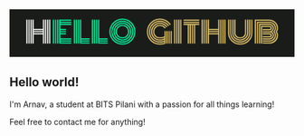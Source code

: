<picture>
 <img alt="Hello Github" src="https://raw.githubusercontent.com/DorkCubed/DorkCubed/main/hello.gif">
</picture>

## Hello world!

I'm Arnav, a student at BITS Pilani with a passion for all things learning!

Feel free to contact me for anything!
